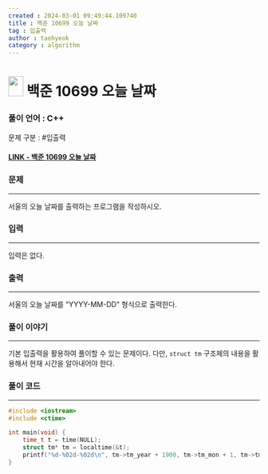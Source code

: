 ```yaml
---
created : 2024-03-01 09:49:44.109740
title : 백준 10699 오늘 날짜
tag : 입출력
author : taehyeok
category : algorithm
---
```

# <img src="https://d2gd6pc034wcta.cloudfront.net/tier/1.svg" width="30" height="40"> 백준 10699 오늘 날짜


### 풀이 언어 : C++

문제 구분 : #입출력
#### [LINK - 백준 10699 오늘 날짜](https://www.acmicpc.net/problem/10699)

### 문제
<hr>

서울의 오늘 날짜를 출력하는 프로그램을 작성하시오.

### 입력
<hr>

입력은 없다.
### 출력
<hr>

서울의 오늘 날짜를 "YYYY-MM-DD" 형식으로 출력한다.
### 풀이 이야기
<hr>

기본 입출력을 활용하여 풀이할 수 있는 문제이다. 다만, `struct tm` 구조체의 내용을 활용해서 현재 시간을 알아내어야 한다.

### 풀이 코드
<hr>

``` c++
#include <iostream>
#include <ctime>

int main(void) {
    time_t t = time(NULL);
    struct tm* tm = localtime(&t);
    printf("%d-%02d-%02d\n", tm->tm_year + 1900, tm->tm_mon + 1, tm->tm_mday);
}
```
